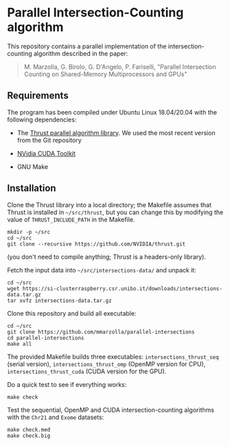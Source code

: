 # Parallel Intersection-Counting algorithm

This repository contains a parallel implementation of the
intersection-counting algorithm described in the paper:

> M. Marzolla, G. Birolo, G. D'Angelo, P. Fariselli, "Parallel
> Intersection Counting on Shared-Memory Multiprocessors and GPUs"

## Requirements

The program has been compiled under Ubuntu Linux 18.04/20.04 with the
following dependencies:

- The [Thrust parallel algorithm library](https://thrust.github.io/).
  We used the most recent version from the Git repository

- [NVidia CUDA Toolkit](https://developer.nvidia.com/cuda-downloads)

- GNU Make

## Installation

Clone the Thrust library into a local directory; the Makefile assumes
that Thrust is installed in `~/src/thrust`, but you can change this
by modifying the value of `THRUST_INCLUDE_PATH` in the Makefile.

    mkdir -p ~/src
    cd ~/src
    git clone --recursive https://github.com/NVIDIA/thrust.git

(you don't need to compile anything; Thrust is a headers-only library).

Fetch the input data into `~/src/intersections-data/` and unpack it:

    cd ~/src
    wget https://si-clusterraspberry.csr.unibo.it/downloads/intersections-data.tar.gz
    tar xvfz intersections-data.tar.gz

Clone this repository and build all executable:

    cd ~/src
    git clone https://github.com/mmarzolla/parallel-intersections
    cd parallel-intersections
    make all

The provided Makefile builds three executables:
`intersections_thrust_seq` (serial version),
`intersections_thrust_omp` (OpenMP version for CPU),
`intersections_thrust_cuda` (CUDA version for the GPU).

Do a quick test to see if everything works:

    make check

Test the sequential, OpenMP and CUDA intersection-counting algorithms
with the `Chr21` and `Exome` datasets:

    make check.med
    make check.big
